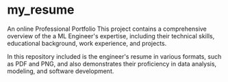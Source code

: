 # my_resume
An online Professional Portfolio
 This project contains a comprehensive overview of the a ML Engineer's expertise, including their technical skills, educational background, work experience, and projects. 

 In this repository included is the engineer's resume in various formats, such as PDF and PNG, and also demonstrates their proficiency in data analysis, modeling, and software development.